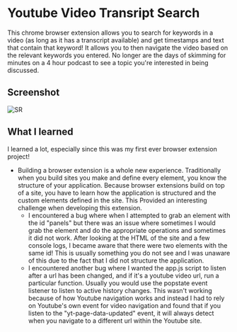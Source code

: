 # Youtube Video Transript Search
This chrome browser extension allows you to search for keywords in a video (as long as it has a transcript available) and get timestamps and text that contain that keyword! It allows you to then navigate the video based on the relevant keywords you entered.
No longer are the days of skimming for minutes on a 4 hour podcast to see a topic you're interested in being discussed. 

## Screenshot
![SR](https://github.com/ATEOTG/YoutubeVideoTraverser/assets/25332391/fa240a40-2d9f-4e71-8451-7c0c1de8d5ea)

## What I learned
I learned a lot, especially since this was my first ever browser extension project!
- Building a browser extension is a whole new experience. Traditionally when you build sites you make and define every element, you know the structure of your application. Because browser extensions build on top of a site, you have to learn how the application is structured and the custom elements defined in the site. This Provided an interesting challenge when developing this extension.
  - I encountered a bug where when I attempted to grab an element with the id "panels" but there was an issue where sometimes I would grab the element and do the appropriate operations and sometimes it did not work. After looking at the HTML of the site and a few console logs, I became aware that there were two elements with the same id! This is usually something you do not see and I was unaware of this due to the fact that I did not structure the application.
  - I encountered another bug where I wanted the app.js script to listen after a url has been changed, and if it's a youtube video url, run a particular function. Usually you would use the popstate event listener to listen to active history changes. This wasn't working because of how Youtube navigation works and instead I had to rely on Youtube's own event for video navigation and found that if you listen to the "yt-page-data-updated" event, it will always detect when you navigate to a different url within the Youtube site. 
